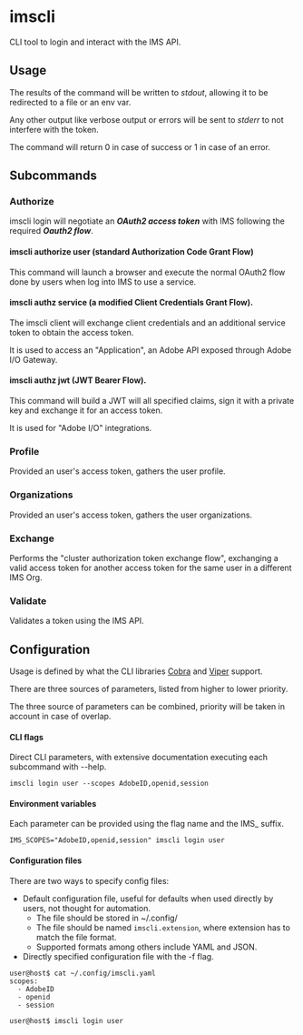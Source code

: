 # imscli
CLI tool to login and interact with the IMS API.

## Usage

The results of the command will be written to *stdout*, allowing it to be redirected to a file or an env var.

Any other output like verbose output or errors will be sent to *stderr* to not interfere with the token.

The command will return 0 in case of success or 1 in case of an error.

## Subcommands
### Authorize

imscli login will negotiate an ***OAuth2 access token*** with IMS following the required ***Oauth2 flow***.

#### imscli authorize user (standard Authorization Code Grant Flow)

This command will launch a browser and execute the normal OAuth2 flow done by users when log into IMS to use a service.

#### imscli authz service (a modified Client Credentials Grant Flow).

The imscli client will exchange client credentials and an additional service token to obtain the access token.

It is used to access an "Application", an Adobe API exposed through Adobe I/O Gateway.

#### imscli authz jwt (JWT Bearer Flow).

This command will build a JWT will all specified claims, sign it with a private key and exchange it for an access token.

It is used for "Adobe I/O" integrations.

### Profile

Provided an user's access token, gathers the user profile.

### Organizations

Provided an user's access token, gathers the user organizations.

### Exchange

Performs the "cluster authorization token exchange flow", exchanging a valid access token for another access token for the
same user in a different IMS Org.

### Validate

Validates a token using the IMS API.


## Configuration

Usage is defined by what the CLI libraries [Cobra](https://github.com/spf13/cobra) and [Viper](https://github.com/spf13/viper) support.

There are three sources of parameters, listed from higher to lower priority.

The three source of parameters can be combined, priority will be taken in account in case of overlap.

#### CLI flags

Direct CLI parameters, with extensive documentation executing each subcommand with --help.
```
imscli login user --scopes AdobeID,openid,session
```

#### Environment variables

Each parameter can be provided using the flag name and the IMS_ suffix.
```
IMS_SCOPES="AdobeID,openid,session" imscli login user
```

#### Configuration files

There are two ways to specify config files:

- Default configuration file, useful for defaults when used directly by users, not thought for automation.
    - The file should be stored in ~/.config/
    - The file should be named `imscli.extension`, where extension has to match the file format.
    - Supported formats among others include YAML and JSON.
- Directly specified configuration file with the -f flag.
```
user@host$ cat ~/.config/imscli.yaml
scopes:
  - AdobeID
  - openid
  - session

user@host$ imscli login user
```

